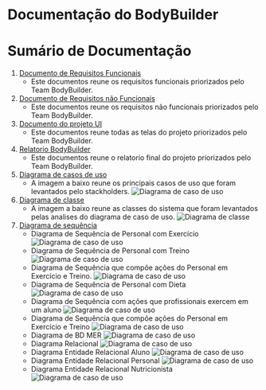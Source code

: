 # Documentação do BodyBuilder

# Sumário de Documentação
<ol>
  <li>
    <a href="./Requisitos-Funcional/Requisitos-Funcionais.pdf">Documento de Requisitos Funcionais</a>
    <ul>
      <li>
        Este documentos reune os requisitos funcionais priorizados pelo Team BodyBuilder.
      </li>
    </ul>
  </li>
  <li>
    <a href="./Requisitos-Não-Funcional/Requisitos-Não-Funcional.pdf">Documento de Requisitos não Funcionais</a>
    <ul>
      <li>
        Este documentos reune os requisitos não funcionais priorizados pelo Team BodyBuilder.
      </li>
    </ul>
  </li>
  <li>
    <a href="./Projeto-UI">Documento do projeto UI</a>
    <ul>
      <li>
        Este documentos reune todas as telas do projeto priorizados pelo Team BodyBuilder.
      </li>
    </ul>
  </li>
  <li>
    <a href="./Relatorio-BodyBuilder/Relatorio-BodyBuilder.pdf">Relatorio BodyBuilder</a>
    <ul>
      <li>
        Este documentos reune o relatorio final do projeto priorizados pelo Team BodyBuilder.
      </li>
    </ul>
  </li>
  <li>
    <a href="./Diagrama-caso-uso/PersoFit.png">Diagrama de casos de uso</a>
    <ul>
      <li>
        A imagem a baixo reune os principais casos de uso que foram levantados pelo stackholders.
        <img alt="Diagrama de caso de uso" src="./Diagrama-caso-uso/PersoFit.png">
      </li>
    </ul>
  </li>
  <li>
    <a href="./Diagrama-classes/DiagramaDeClasses-Sistema.png">Diagrama de classe</a>
    <ul>
      <li>
        A imagem a baixo reune as classes do sistema que foram levantados pelas analises do diagrama de caso de uso.
        <img alt="Diagrama de classe" src="./Diagrama-classes/DiagramaDeClasses-Sistema.png">
      </li>
    </ul>
  </li>
  <li>
    <a href="./Diagrama-sequencia/">Diagrama de sequência</a>
    <ul>
      <li>
        Diagrama de Sequência de Personal com Exercício
        <img alt="Diagrama de caso de uso" src="./Diagrama-sequencia/DiagramaSequencia-Personal_com_exercicio.png">
      </li>
      <li>
        Diagrama de Sequência de Personal com Treino
        <img alt="Diagrama de caso de uso" src="./Diagrama-sequencia/DiagramaSequencia-Personal_com_treino.png">
      </li>
      <li>
        Diagrama de Sequência que compõe ações do Personal em Exercício e Treino.
        <img alt="Diagrama de caso de uso" src="./Diagrama-sequencia/DiagramaSequencia-Açoes_personal_exercicio_treino.png">
      </li>
      <li>
        Diagrama de Sequência de Personal com Dieta
        <img alt="Diagrama de caso de uso" src="./Diagrama-sequencia/DiagramaSequencia-Personal_com_dieta.png">
      </li>
      <li>
        Diagrama de Sequência com ações que profissionais exercem em um aluno
        <img alt="Diagrama de caso de uso" src="./Diagrama-sequencia/DiagramaSequencia-Açoes_prof_alunos.png">
      </li>
      <li>
        Diagrama de Sequência que compõe ações do Personal em Exercício e Treino
        <img alt="Diagrama de caso de uso" src="./Diagrama-sequencia/DiagramaSequencia-Açoes_personal_exercicio_treino.png">
      </li>
      <li>
        Diagrama de BD MER
        <img alt="Diagrama de caso de uso" src="./Diagrama-BD-MER/Logico_1.png">
      </li>
       <li>
        Diagrama Relacional 
        <img alt="Diagrama de caso de uso" src="./Diagrama-ER/Modelo-Relacional.png" >
      </li>
      <li>
        Diagrama Entidade Relacional Aluno
        <img alt="Diagrama de caso de uso" src="./Diagrama-ER/Modelo-Relacional-Aluno.png" >
      </li>
      <li>
        Diagrama Entidade Relacional Personal
        <img alt="Diagrama de caso de uso" src="./Diagrama-ER/Modelo-Relacional-Personal.png" >
      </li>
      <li>
        Diagrama Entidade Relacional Nutricionista
        <img alt="Diagrama de caso de uso" src="./Diagrama-ER/Modelo-Relacional-Nutricionista.png" >
      </li>
    </ul>
  </li>
<ol>